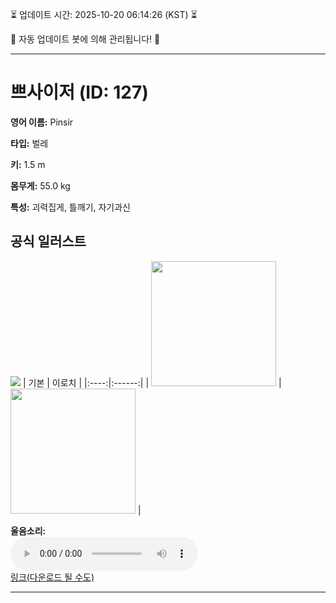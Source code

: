 
⏳ 업데이트 시간: 2025-10-20 06:14:26 (KST) ⏳

🤖 자동 업데이트 봇에 의해 관리됩니다! 🤖

---

# 쁘사이저 (ID: 127)
**영어 이름:** Pinsir

**타입:** 벌레

**키:** 1.5 m

**몸무게:** 55.0 kg

**특성:** 괴력집게, 틀깨기, 자기과신

## 공식 일러스트
![](https://raw.githubusercontent.com/PokeAPI/sprites/master/sprites/pokemon/other/official-artwork/127.png)
| 기본 | 이로치 |
|:----:|:------:|
| <img src="http://play.pokemonshowdown.com/sprites/ani/pinsir.gif" width="200"> | <img src="http://play.pokemonshowdown.com/sprites/ani-shiny/pinsir.gif" width="200"> |

**울음소리:**<br><audio controls src="https://raw.githubusercontent.com/PokeAPI/cries/main/cries/pokemon/latest/127.ogg"></audio><br> [링크(다운로드 될 수도)](https://raw.githubusercontent.com/PokeAPI/cries/main/cries/pokemon/latest/127.ogg)


---
